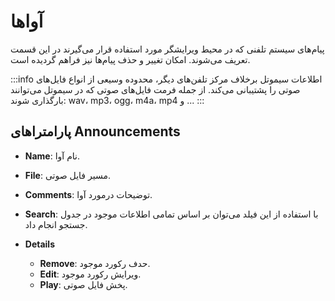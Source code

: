 

# آوا‌ها


پیام‌‌های سیستم تلفنی که در محیط ویرایشگر مورد استفاده قرار می‌‌گیرند در این قسمت تعریف می‌‌شوند. امکان تغییر و حذف پیام‌‌ها نیز فراهم گردیده است.

:::info اطلاعات
سیموتل برخلاف مرکز تلفن‌‌های دیگر، محدوده وسیعی از انواع فایل‌‌های صوتی را پشتیبانی می‌‌کند. از جمله فرمت فایل‌‌های صوتی که در سیموتل می‌‌توانند بارگذاری شوند: wav، mp3، ogg، m4a، mp4 و ...
:::

## پارامتراهای Announcements

- **Name**: نام آوا.

- **File**: مسیر فایل صوتی.

- **Comments**: توضیحات درمورد آوا.

- **Search**: با استفاده از این فیلد می‌توان بر اساس تمامی اطلاعات موجود در جدول جستجو انجام داد.

- **Details**
	- **Remove**: حدف رکورد موجود.
	- **Edit**: ویرایش رکورد موجود.
	- **Play**: پخش فایل صوتی‌.